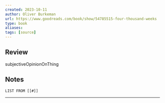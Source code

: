 ```yaml
---
created: 2023-10-11
author: Oliver Burkeman
url: https://www.goodreads.com/book/show/54785515-four-thousand-weeks
type: book
aliases: 
tags: [source]
---
```

## Review
subjectiveOpinionOnThing

## Notes
```dataview
LIST FROM [[#]]
```

---